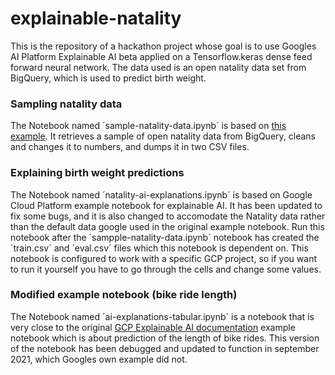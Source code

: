 # explainable-natality
This is the repository of a hackathon project whose goal is to use Googles AI Platform Explainable AI beta applied on a Tensorflow.keras dense feed forward neural network. The data used is an open natality data set from BigQuery, which is used to predict birth weight.

### Sampling natality data
The Notebook named ´sample-natality-data.ipynb´ is based on [this example](https://github.com/GoogleCloudPlatform/training-data-analyst/blob/master/courses/machine_learning/deepdive/06_structured/2_sample.ipynb). It retrieves a sample of open natality data from BigQuery, cleans and changes it to numbers, and dumps it in two CSV files.

### Explaining birth weight predictions
The Notebook named ´natality-ai-explanations.ipynb´ is based on Google Cloud Platform example notebook for explainable AI. It has been updated to fix some bugs, and it is also changed to accomodate the Natality data rather than the default data google used in the original example notebook. Run this notebook after the ´sampple-natality-data.ipynb´ notebook has created the ´train.csv´ and ´eval.csv´ files which this notebook is dependent on. This notebook is configured to work with a specific GCP project, so if you want to run it yourself you have to go through the cells and change some values.

### Modified example notebook (bike ride length)
The Notebook named ´ai-explanations-tabular.ipynb´ is a notebook that is very close to the original [GCP Explainable AI documentation](https://cloud.google.com/ai-platform/prediction/docs/ai-explanations/getting-started) example notebook which is about prediction of the length of bike rides. This version of the notebook has been debugged and updated to function in september 2021, which Googles own example did not.
